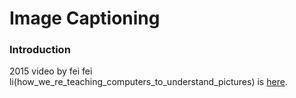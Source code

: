 # Image Captioning

### Introduction
2015 video by fei fei li(how_we_re_teaching_computers_to_understand_pictures) is [here](tp://open.163.com/movie/2015/3/Q/R/MAKN9A24M_MAKN9QAQR.html).


